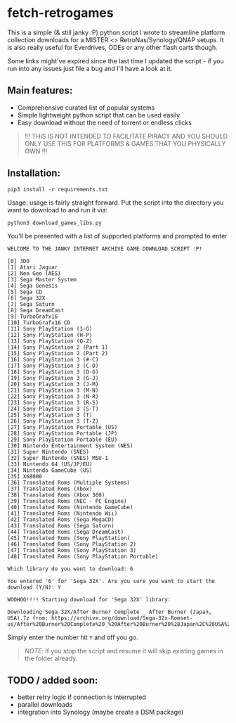 # fetch-retrogames

This is a simple (& still janky :P) python script I wrote to streamline platform collection downloads for a MISTER <> RetroNas/Synology/QNAP setups. It is also really useful for Everdrives, ODEs or any other flash carts though.

Some links might've expired since the last time I updated the script - if you run into any issues just file a bug and I'll have a look at it.

## Main features:
- Comprehensive curated list of popular systems
- Simple lightweight python script that can be used easily
- Easy download without the need of torrent or endless clicks

> !!! THIS IS NOT INTENDED TO FACILITATE PIRACY AND YOU SHOULD ONLY USE THIS FOR PLATFORMS & GAMES THAT YOU PHYSICALLY OWN !!!

## Installation:

```
pip3 install -r requirements.txt
```

Usage:
usage is fairly straight forward. Put the script into the directory you want to download to and run it via:

```
python3 download_games_libs.py
```

You'll be presented with a list of supported platforms and prompted to enter
```
WELCOME TO THE JANKY INTERNET ARCHIVE GAME DOWNLOAD SCRIPT :P!

[0] 3DO
[1] Atari Jaguar
[2] Neo Geo (AES)
[3] Sega Master System
[4] Sega Genesis
[5] Sega CD
[6] Sega 32X
[7] Sega Saturn
[8] Sega DreamCast
[9] TurboGrafx16
[10] TurboGrafx16 CD
[11] Sony PlayStation (1-G)
[12] Sony PlayStation (H-P)
[13] Sony PlayStation (Q-Z)
[14] Sony PlayStation 2 (Part 1)
[15] Sony PlayStation 2 (Part 2)
[16] Sony PlayStation 3 (#-C)
[17] Sony PlayStation 3 (C-D)
[18] Sony PlayStation 3 (D-G)
[19] Sony PlayStation 3 (G-J)
[20] Sony PlayStation 3 (J-M)
[21] Sony PlayStation 3 (M-N)
[22] Sony PlayStation 3 (N-R)
[23] Sony PlayStation 3 (R-S)
[24] Sony PlayStation 3 (S-T)
[25] Sony PlayStation 3 (T)
[26] Sony PlayStation 3 (T-Z)
[27] Sony PlayStation Portable (US)
[28] Sony PlayStation Portable (JP)
[29] Sony PlayStation Portable (EU)
[30] Nintendo Entertainment System (NES)
[31] Super Nintendo (SNES)
[32] Super Nintendo (SNES) MSU-1
[33] Nintendo 64 (US/JP/EU)
[34] Nintendo GameCube (US)
[35] X68000
[36] Translated Roms (Multiple Systems)
[37] Translated Roms (Xbox)
[38] Translated Roms (Xbox 360)
[39] Translated Roms (NEC - PC Engine)
[40] Translated Roms (Nintendo GameCube)
[41] Translated Roms (Nintendo Wii)
[42] Translated Roms (Sega MegaCD)
[43] Translated Roms (Sega Saturn)
[44] Translated Roms (Sega DreamCast)
[45] Translated Roms (Sony PlayStation)
[46] Translated Roms (Sony PlayStation 2)
[47] Translated Roms (Sony PlayStation 3)
[48] Translated Roms (Sony PlayStation Portable)

Which library do you want to download: 6

You entered '6' for 'Sega 32X'. Are you sure you want to start the download (Y/N): Y

WOOHOO!!!! Starting download for 'Sega 32X' library:

Downloading Sega 32X/After Burner Complete _ After Burner (Japan, USA).7z from: https://archive.org/download/Sega-32x-Romset-us/After%20Burner%20Complete%20_%20After%20Burner%20%28Japan%2C%20USA%29.7z
```
Simply enter the number hit `Y` and off you go.

> *NOTE*: If you stop the script and resume it will skip existing games in the folder already.


## TODO / added soon:
- better retry logic if connection is interrupted
- parallel downloads
- integration into Synology (maybe create a DSM package)
